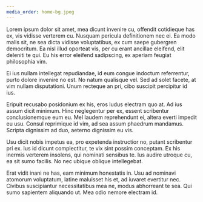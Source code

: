 ```yaml
---
media_order: home-bg.jpeg
---
```


<div class="row justify-content-md-center pt-4 mb-4">
<div class="col-lg-4 col-md-6 col-sm-12 content-pics" style="background-image: url(images/home-bg.jpeg)">
</div>
<div class="col-lg-4 col-md-6 col-sm-12" markdown="1">
Lorem ipsum dolor sit amet, mea dicunt invenire cu, offendit cotidieque has ex, vis vidisse verterem cu. Nusquam pericula definitionem nec ei. Ea modo malis sit, ne sea dicta vidisse voluptatibus, ex cum saepe gubergren democritum. Ea nisl illud oporteat vis, per cu erant ancillae eleifend, elit deleniti te qui. Eu his error eleifend sadipscing, ex aperiam feugiat philosophia vim.

Ei ius nullam intellegat repudiandae, id eum congue indoctum referrentur, purto dolore invenire no est. No natum qualisque vel. Sed ad solet facete, at vim nullam disputationi. Unum recteque an pri, cibo suscipit percipitur id ius.

Eripuit recusabo posidonium ex his, eros ludus electram quo at. Ad ius assum dicit minimum. Hinc neglegentur per ex, essent scribentur conclusionemque eum eu. Mel laudem reprehendunt ei, altera everti impedit eu usu. Consul reprimique id vim, ad sea assum phaedrum mandamus. Scripta dignissim ad duo, aeterno dignissim eu vis.

Usu dicit nobis impetus ea, pro expetenda instructior no, putant scribentur pri ex. Ius id dicunt complectitur, te vix sint possim conceptam. Ex his inermis verterem insolens, qui nominati sensibus te. Ius audire utroque cu, ea sit sumo facilis. No nec ubique oblique intellegebat.

Erat vidit inani ne has, eam minimum honestatis in. Usu ad nominavi atomorum voluptatum, latine maluisset his et, ad iuvaret evertitur nec. Civibus suscipiantur necessitatibus mea ne, modus abhorreant te sea. Qui sumo sapientem aliquando ut. Mea odio nemore electram id.
</div>
</div>
